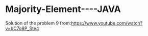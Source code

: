 # Majority-Element----JAVA
Solution of the problem 9 from:https://www.youtube.com/watch?v=bC7o8P_Ste4
